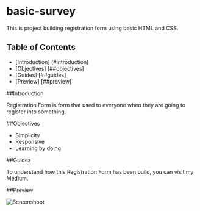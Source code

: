 # basic-survey

This is project building registration form using basic HTML and CSS. 

## Table of Contents
- [Introduction] (#introduction)
- [Objectives] [##objectives]
- [Guides] [##guides]
- [Preview] [##preview]

##Introduction

Registration Form is form that used to everyone when they are going to register into something.

##Objectives

- Simplicity
- Responsive
- Learning by doing

##Guides

To understand how this Registration Form has been build, you can visit my Medium.

##Preview

![Screenshoot]()
